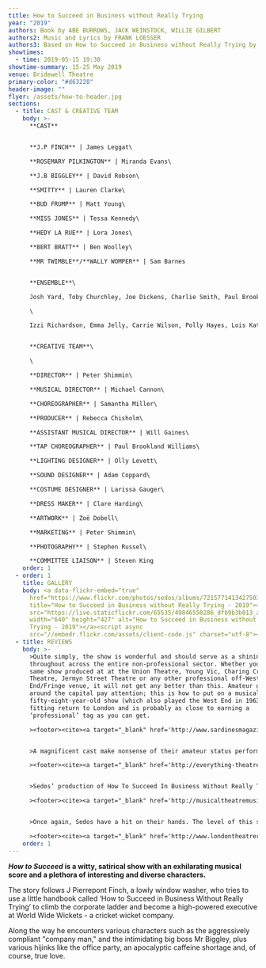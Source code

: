 ```yaml
---
title: How to Succeed in Business without Really Trying
year: "2019"
authors: Book by ABE BURROWS, JACK WEINSTOCK, WILLIE GILBERT
authors2: Music and Lyrics by FRANK LOESSER
authors3: Based on How to Succeed in Business without Really Trying by SHEPHERD MEAD
showtimes:
  - time: 2019-05-15 19:30
showtime-summary: 15-25 May 2019
venue: Bridewell Theatre
primary-color: "#d63228"
header-image: ""
flyer: /assets/how-to-header.jpg
sections:
  - title: CAST & CREATIVE TEAM
    body: >-
      **CAST**


      **J.P FINCH** | James Leggat\

      **ROSEMARY PILKINGTON** | Miranda Evans\

      **J.B BIGGLEY** | David Robson\

      **SMITTY** | Lauren Clarke\

      **BUD FRUMP** | Matt Young\

      **MISS JONES** | Tessa Kennedy\

      **HEDY LA RUE** | Lora Jones\

      **BERT BRATT** | Ben Woolley\

      **MR TWIMBLE**/**WALLY WOMPER** | Sam Barnes


      **ENSEMBLE**\

      Josh Yard, Toby Churchley, Joe Dickens, Charlie Smith, Paul Brookland Williams\

      \

      Izzi Richardson, Emma Jelly, Carrie Wilson, Polly Hayes, Lois Kate Howarth


      **CREATIVE TEAM**\

      \

      **DIRECTOR** | Peter Shimmin\

      **MUSICAL DIRECTOR** | Michael Cannon\

      **CHOREOGRAPHER** | Samantha Miller\

      **PRODUCER** | Rebecca Chisholm\

      **ASSISTANT MUSICAL DIRECTOR** | Will Gaines\

      **TAP CHOREOGRAPHER** | Paul Brookland Williams\

      **LIGHTING DESIGNER** | Olly Levett\

      **SOUND DESIGNER** | Adam Coppard\

      **COSTUME DESIGNER** | Larissa Gauger\

      **DRESS MAKER** | Clare Harding\

      **ARTWORK** | Zoë Dobell\

      **MARKETING** | Peter Shimmin\

      **PHOTOGRAPHY** | Stephen Russel\

      **COMMITTEE LIAISON** | Steven King
    order: 1
  - order: 1
    title: GALLERY
    body: <a data-flickr-embed="true"
      href="https://www.flickr.com/photos/sedos/albums/72157714134275037"
      title="How to Succeed in Business without Really Trying - 2019"><img
      src="https://live.staticflickr.com/65535/49846550286_dfb9b3b013_z.jpg"
      width="640" height="427" alt="How to Succeed in Business without Really
      Trying - 2019"></a><script async
      src="//embedr.flickr.com/assets/client-code.js" charset="utf-8"></script>
  - title: REVIEWS
    body: >-
      >Quite simply, the show is wonderful and should serve as a shining beacon
      throughout across the entire non-professional sector. Whether you see the
      same show produced at at the Union Theatre, Young Vic, Charing Cross
      Theatre, Jermyn Street Theatre or any other professional off-West
      End/Fringe venue, it will not get any better than this. Amateur groups
      around the capital pay attention; this is how to put on a musical! This
      fifty-eight-year-old show (which also played the West End in 1963) makes a
      fitting return to London and is probably as close to earning a
      ‘professional’ tag as you can get.

      ><footer><cite><a target="_blank" href='http://www.sardinesmagazine.co.uk/reviews/review.php?REVIEW-Sedos-How%20To%20Succeed%20In%20Business%20Without%20Really%20Trying&reviewsID=3578'>How to Succeed in Business Without Really Trying, 2019, Sardines (*****)</a></cite></footer>


      >A magnificent cast make nonsense of their amateur status performing with charm and humour. A basic but still adequate set is the only sign of Sedos’ amdram status. Even so, I’ve never seen such rapid set changes with props moved into place so quickly you wouldn’t have noticed them. This is a production that could easily be dropped into the West End without any noticeable difference; a thoroughly professional production that ticked all the right boxes.

      ><footer><cite><a target="_blank" href='http://everything-theatre.co.uk/2019/05/how-to-succeed-in-business-without-really-trying-bridewell-theatre-review.html'>How to Succeed in Business Without Really Trying, 2019, Everything Theatre (****)</a></cite></footer>


      >Sedos’ production of How To Succeed In Business Without Really Trying is a great chance to see this musical, with bundles of comedy and a cast that excel in getting their character across I would recommend getting yourselves down to the Bridewell Theatre.

      ><footer><cite><a target="_blank" href='http://musicaltheatremusings.co.uk/how-to-succeed-in-business-without-really-trying'>How to Succeed in Business Without Really Trying, 2019, Musical Theatre Musings</a></cite></footer>


      >Once again, Sedos have a hit on their hands. The level of this show is something that you would expect from a London production. The fact that the cast is made up of amateurs that all have separate day jobs makes it even more impressive.

      ><footer><cite><a target="_blank" href='http://www.londontheatrereviews.co.uk/post.cfm?p=1271'>How to Succeed in Business Without Really Trying, 2019,London Theatre Reviews</a></cite></footer>
    order: 1
---
```

***How to Succeed* is a witty, satirical show with an exhilarating musical score and a plethora of interesting and diverse characters.**

The story follows J Pierrepont Finch, a lowly window washer, who tries to use a little handbook called ‘How to Succeed in Business Without Really Trying’ to climb the corporate ladder and become a high-powered executive at World Wide Wickets - a cricket wicket company.

Along the way he encounters various characters such as the aggressively compliant "company man," and the intimidating big boss Mr Biggley, plus various hijinks like the office party, an apocalyptic caffeine shortage and, of course, true love.